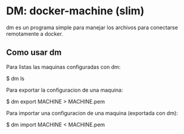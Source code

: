 # DM: docker-machine (slim)

  dm es un programa simple para manejar los archivos para conectarse
remotamente a docker.

## Como usar dm

Para listas las maquinas configuradas con dm:

  $ dm ls

Para exportar la configuracion de una maquina:

  $ dm export MACHINE > MACHINE.pem

Para importar una configuracion de una maquina (exportada con dm):

  $ dm import MACHINE < MACHINE.pem
